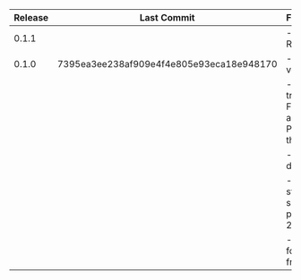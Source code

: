 | Release | Last Commit                              | Features/Changes                                                                                   |
| ------- | ---------------------------------------- | -------------------------------------------------------------------------------------------------- |
| 0.1.1   |                                          | - Improved the README                                                                              |
| 0.1.0   | 7395ea3ee238af909e4f4e805e93eca18e948170 | - First published version                                                                          |
|         |                                          | - Extracts transactions from FNB bank current account statement PDFs, exporting the results to CSV |
|         |                                          | - Can ingest a directory of PDFs                                                                   |
|         |                                          | - Tested on statements spanning the period [2022-12-28, 2024-06-28]                                |
|         |                                          | - Uses [pypdfium2](https://github.com/pypdfium2-team/pypdfium2) for text extraction from PDF       |
